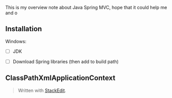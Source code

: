 This is my overview note about Java Spring MVC, hope that it could help me and o

## Installation
Windows:
 - [ ] JDK
 - [ ] Download Spring libraries (then add to build path)


## ClassPathXmlApplicationContext


> Written with [StackEdit](https://stackedit.io/).
<!--stackedit_data:
eyJoaXN0b3J5IjpbLTYyNDAzMDQ1OSwxNDY5NzI3OTA4XX0=
-->